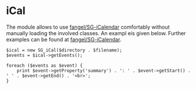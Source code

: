 # iCal

The module allows to use [fangel/SG-iCalendar](https://github.com/fangel/SG-iCalendar/blob/master/demo/index.php)
comfortably without manually loading the involved classes. An exampl eis given below.
Further examples can be found at [fangel/SG-iCalendar](https://github.com/fangel/SG-iCalendar/blob/master/demo/index.php).

    $ical = new SG_iCal($directory . $filename);
    $events = $ical->getEvents();

    foreach ($events as $event) {
        print $event->getProperty('summary') . ': ' . $event->getStart() . ' ' . $event->getEnd() . '<br>';
    }